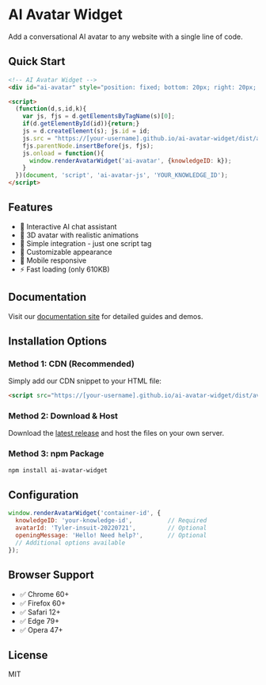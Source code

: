 # AI Avatar Widget

Add a conversational AI avatar to any website with a single line of code.

## Quick Start

```html
<!-- AI Avatar Widget -->
<div id="ai-avatar" style="position: fixed; bottom: 20px; right: 20px; z-index: 9999;"></div>

<script>
  (function(d,s,id,k){
    var js, fjs = d.getElementsByTagName(s)[0];
    if(d.getElementById(id)){return;}
    js = d.createElement(s); js.id = id;
    js.src = "https://[your-username].github.io/ai-avatar-widget/dist/avatar-widget.umd.js";
    fjs.parentNode.insertBefore(js, fjs);
    js.onload = function(){
      window.renderAvatarWidget('ai-avatar', {knowledgeID: k});
    }
  })(document, 'script', 'ai-avatar-js', 'YOUR_KNOWLEDGE_ID');
</script>
```

## Features

- 💬 Interactive AI chat assistant
- 🤖 3D avatar with realistic animations
- 🔌 Simple integration - just one script tag
- 🎨 Customizable appearance
- 📱 Mobile responsive
- ⚡ Fast loading (only 610KB)

## Documentation

Visit our [documentation site](https://[your-username].github.io/ai-avatar-widget/) for detailed guides and demos.

## Installation Options

### Method 1: CDN (Recommended)

Simply add our CDN snippet to your HTML file:

```html
<script src="https://[your-username].github.io/ai-avatar-widget/dist/avatar-widget.umd.js"></script>
```

### Method 2: Download & Host

Download the [latest release](https://github.com/[your-username]/ai-avatar-widget/releases) and host the files on your own server.

### Method 3: npm Package

```bash
npm install ai-avatar-widget
```

## Configuration

```javascript
window.renderAvatarWidget('container-id', {
  knowledgeID: 'your-knowledge-id',          // Required
  avatarId: 'Tyler-insuit-20220721',         // Optional
  openingMessage: 'Hello! Need help?',       // Optional
  // Additional options available
});
```

## Browser Support

- ✅ Chrome 60+
- ✅ Firefox 60+
- ✅ Safari 12+
- ✅ Edge 79+
- ✅ Opera 47+

## License

MIT
